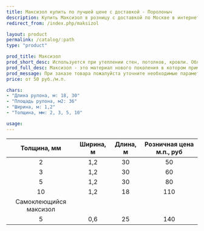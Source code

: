 ```yaml
---
title: Максизол купить по лучшей цене с доставкой - Поролоныч
description: Купить Максизол в розницу с доставкой по Москве в интернет-магазине Поролоныча.
redirect_from: /index.php/maksizol

layout: product
permalink: /catalog/:path
type: "product"

prod_title: Максизол
prod_short_desc: Используется при утеплении стен, потолков, кровли. Обладает пароизолирующим и шумозащитным свойствами.
prod_full_desc: Максизол - это материал нового поколения в котором применен принцип теплоизоляции за счет полированной отражающей поверхности нанесенной с одной или двух сторон на слой вспененного полиэтилена.
prod_message: При заказе товара пожалуйста уточните необходимые параметры (толщину и количество).
price: от 50 руб./м.п.

chars:
- "Длина рулона, м: 18, 30"
- "Площадь рулона, м2: 36"
- "Ширина, м: 1,2"
- "Толщина, мм: 2, 3, 5, 10"

usage:
---
```

| Толщина, мм | Ширина, м | Длина, м | Розничная цена м.п., руб |
|:--:|:--:|:--:|:--:|
|2|1,2|30|50|
|3|1,2|30|60|
|5|1,2|30|80|
|10|1,2|18|110|
|Самоклеющийся максизол|
|5|0,6|25|140|